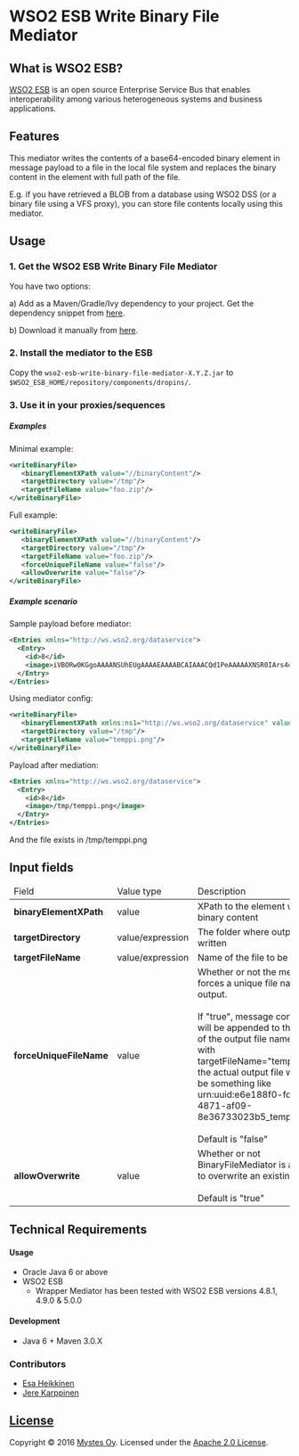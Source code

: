 # WSO2 ESB Write Binary File Mediator

## What is WSO2 ESB?
[WSO2 ESB](http://wso2.com/products/enterprise-service-bus/) is an open source Enterprise Service Bus that enables interoperability among various heterogeneous systems and business applications.

## Features
This mediator writes the contents of a base64-encoded binary element in message payload to a file in the local file system and replaces the binary content in the element with full path of the file.

E.g. if you have retrieved a BLOB from a database using WSO2 DSS (or a binary file using a VFS proxy), you can store file contents locally using this mediator.

## Usage

### 1. Get the WSO2 ESB Write Binary File Mediator

You have two options:

a) Add as a Maven/Gradle/Ivy dependency to your project. Get the dependency snippet from [here](https://bintray.com/mystes/maven/wso2-esb-write-binary-file-mediator/view).

b) Download it manually from [here](https://github.com/Mystes/wso2-esb-write-binary-file-mediator/releases).

### 2. Install the mediator to the ESB
Copy the `wso2-esb-write-binary-file-mediator-X.Y.Z.jar` to `$WSO2_ESB_HOME/repository/components/dropins/`.

### 3. Use it in your proxies/sequences

##### Examples

Minimal example:
```xml
<writeBinaryFile>
   <binaryElementXPath value="//binaryContent"/>
   <targetDirectory value="/tmp"/>
   <targetFileName value="foo.zip"/>
</writeBinaryFile>
```

Full example:
```xml
<writeBinaryFile>
   <binaryElementXPath value="//binaryContent"/>
   <targetDirectory value="/tmp"/>
   <targetFileName value="foo.zip"/>
   <forceUniqueFileName value="false"/>
   <allowOverwrite value="false"/>
</writeBinaryFile>
```

##### Example scenario

Sample payload before mediator:
```xml
<Entries xmlns="http://ws.wso2.org/dataservice">
  <Entry>
    <id>8</id>
    <image>iVBORw0KGgoAAAANSUhEUgAAAAEAAAABCAIAAACQd1PeAAAAAXNSR0IArs4c6QAAAARnQU1BAACxjwv8YQUAAAAJcEhZcwAADsMAAA7DAcdvqGQAAAAMSURBVBhXY2BgYAAAAAQAAVzN/2kAAAAASUVORK5CYII=</image>
  </Entry>
</Entries>
```

Using mediator config:
```xml
<writeBinaryFile>
   <binaryElementXPath xmlns:ns1="http://ws.wso2.org/dataservice" value="//ns1:image"/>
   <targetDirectory value="/tmp"/>
   <targetFileName value="temppi.png"/>
</writeBinaryFile>
```

Payload after mediation:
```xml
<Entries xmlns="http://ws.wso2.org/dataservice">
  <Entry>
    <id>8</id>
    <image>/tmp/temppi.png</image>
  </Entry>
</Entries>
```
And the file exists in /tmp/temppi.png

## Input fields

<table>
<thead>
<tr>
    <td>Field</td>
    <td>Value type</td>
    <td>Description</td>
    <td>Required</td>
</tr>
</thead>
<tbody>
<tr>
    <td><b>binaryElementXPath</b></td>
    <td>value</td>
    <td>XPath to the element with the binary content</td>
    <td>Yes</td>
</tr>
<tr>
    <td><b>targetDirectory</b></td>
    <td>value/expression</td>
    <td>The folder where output file is written</td>
    <td>Yes</td>
</tr>
<tr>
    <td><b>targetFileName</b></td>
    <td>value/expression</td>
    <td>Name of the file to be written</td>
    <td>Yes</td>
</tr>
<tr>
    <td><b>forceUniqueFileName<b/></td>
    <td>value</td>
    <td>Whether or not the mediator forces a unique file name for output.<br/><br/>If "true", message context id will be appended to the start of the output file name (e.g. with targetFileName="temppi.png" the actual output file would be something like urn:uuid:e6e188f0-fd9b-4871-af09-8e36733023b5_temppi.png) <br/><br/>Default is "false"</td>
    <td>No</td>
</tr>
<tr>
    <td><b>allowOverwrite</b></td>
    <td>value</td>
    <td>Whether or not BinaryFileMediator is allowed to overwrite an existing file.<br/><br/>Default is "true"</td>
    <td>No</td>
</tr>
</tbody>
</table>

## Technical Requirements

#### Usage

* Oracle Java 6 or above
* WSO2 ESB
    * Wrapper Mediator has been tested with WSO2 ESB versions 4.8.1, 4.9.0 & 5.0.0

#### Development

* Java 6 + Maven 3.0.X

### Contributors

- [Esa Heikkinen](https://github.com/esaheikkinen)
- [Jere Karppinen](https://github.com/jerekarppinen)

## [License](LICENSE)

Copyright &copy; 2016 [Mystes Oy](http://www.mystes.fi). Licensed under the [Apache 2.0 License](LICENSE).